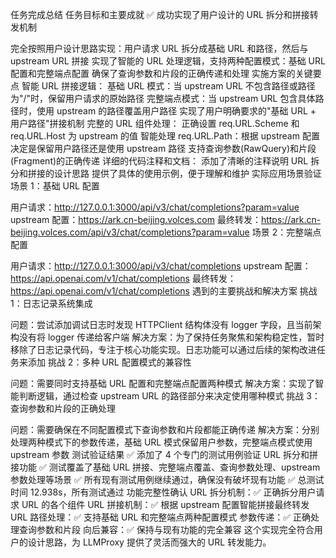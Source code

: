 任务完成总结
任务目标和主要成就
✅ 成功实现了用户设计的 URL 拆分和拼接转发机制

完全按照用户设计思路实现：用户请求 URL 拆分成基础 URL 和路径，然后与 upstream URL 拼接
实现了智能的 URL 处理逻辑，支持两种配置模式：基础 URL 配置和完整端点配置
确保了查询参数和片段的正确传递和处理
实施方案的关键要点
智能 URL 拼接逻辑：
基础 URL 模式：当 upstream URL 不包含路径或路径为"/"时，保留用户请求的原始路径
完整端点模式：当 upstream URL 包含具体路径时，使用 upstream 的路径覆盖用户路径
实现了用户明确要求的"基础 URL + 用户路径"拼接机制
完整的 URL 组件处理：
正确设置 req.URL.Scheme 和 req.URL.Host 为 upstream 的值
智能处理 req.URL.Path：根据 upstream 配置决定是保留用户路径还是使用 upstream 路径
支持查询参数(RawQuery)和片段(Fragment)的正确传递
详细的代码注释和文档：
添加了清晰的注释说明 URL 拆分和拼接的设计思路
提供了具体的使用示例，便于理解和维护
实际应用场景验证
场景 1：基础 URL 配置

用户请求：http://127.0.0.1:3000/api/v3/chat/completions?param=value
upstream 配置：https://ark.cn-beijing.volces.com
最终转发：https://ark.cn-beijing.volces.com/api/v3/chat/completions?param=value
场景 2：完整端点配置

用户请求：http://127.0.0.1:3000/api/v3/chat/completions
upstream 配置：https://api.openai.com/v1/chat/completions
最终转发：https://api.openai.com/v1/chat/completions
遇到的主要挑战和解决方案
挑战 1：日志记录系统集成

问题：尝试添加调试日志时发现 HTTPClient 结构体没有 logger 字段，且当前架构没有将 logger 传递给客户端
解决方案：为了保持任务聚焦和架构稳定性，暂时移除了日志记录代码，专注于核心功能实现。日志功能可以通过后续的架构改进任务来添加
挑战 2：多种 URL 配置模式的兼容性

问题：需要同时支持基础 URL 配置和完整端点配置两种模式
解决方案：实现了智能判断逻辑，通过检查 upstream URL 的路径部分来决定使用哪种模式
挑战 3：查询参数和片段的正确处理

问题：需要确保在不同配置模式下查询参数和片段都能正确传递
解决方案：分别处理两种模式下的参数传递，基础 URL 模式保留用户参数，完整端点模式使用 upstream 参数
测试验证结果
✅ 添加了 4 个专门的测试用例验证 URL 拆分和拼接功能
✅ 测试覆盖了基础 URL 拼接、完整端点覆盖、查询参数处理、upstream 参数处理等场景
✅ 所有现有测试用例继续通过，确保没有破坏现有功能
✅ 总测试时间 12.938s，所有测试通过
功能完整性确认
URL 拆分机制：✅ 正确拆分用户请求 URL 的各个组件
URL 拼接机制：✅ 根据 upstream 配置智能拼接最终转发 URL
路径处理：✅ 支持基础 URL 和完整端点两种配置模式
参数传递：✅ 正确处理查询参数和片段
向后兼容：✅ 保持与现有功能的完全兼容
这个实现完全符合用户的设计思路，为 LLMProxy 提供了灵活而强大的 URL 转发能力。
